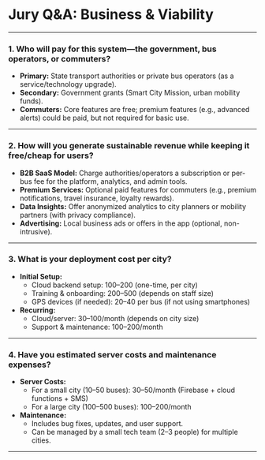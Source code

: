 # Jury Q&A: Business & Viability

---

### 1. Who will pay for this system—the government, bus operators, or commuters?
- **Primary:** State transport authorities or private bus operators (as a service/technology upgrade).
- **Secondary:** Government grants (Smart City Mission, urban mobility funds).
- **Commuters:** Core features are free; premium features (e.g., advanced alerts) could be paid, but not required for basic use.

---

### 2. How will you generate sustainable revenue while keeping it free/cheap for users?
- **B2B SaaS Model:** Charge authorities/operators a subscription or per-bus fee for the platform, analytics, and admin tools.
- **Premium Services:** Optional paid features for commuters (e.g., premium notifications, travel insurance, loyalty rewards).
- **Data Insights:** Offer anonymized analytics to city planners or mobility partners (with privacy compliance).
- **Advertising:** Local business ads or offers in the app (optional, non-intrusive).

---

### 3. What is your deployment cost per city?
- **Initial Setup:**
  - Cloud backend setup: $100–$200 (one-time, per city)
  - Training & onboarding: $200–$500 (depends on staff size)
  - GPS devices (if needed): $20–$40 per bus (if not using smartphones)
- **Recurring:**
  - Cloud/server: $30–$100/month (depends on city size)
  - Support & maintenance: $100–$200/month

---

### 4. Have you estimated server costs and maintenance expenses?
- **Server Costs:**
  - For a small city (10–50 buses): $30–$50/month (Firebase + cloud functions + SMS)
  - For a large city (100–500 buses): $100–$200/month
- **Maintenance:**
  - Includes bug fixes, updates, and user support.
  - Can be managed by a small tech team (2–3 people) for multiple cities.

---
